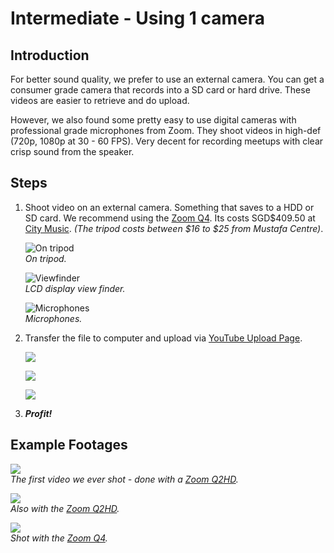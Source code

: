 # Intermediate - Using 1 camera

## Introduction

For better sound quality, we prefer to use an external camera. You can get a consumer grade camera that records into a SD card or hard drive. These videos are easier to retrieve and do upload.

However, we also found some pretty easy to use digital cameras with professional grade microphones from Zoom. They shoot videos in high-def (720p, 1080p at 30 - 60 FPS). Very decent for recording meetups with clear crisp sound from the speaker.

## Steps
1. Shoot video on an external camera. Something that saves to a HDD or SD card. We recommend using the [Zoom Q4](http://www.zoom.co.jp/products/q4). Its costs SGD$409.50 at [City Music](http://www.citymusic.com.sg/webshaper/store/viewProd.asp?pkProductItem=1124). *(The tripod costs between $16 to $25 from Mustafa Centre)*.

	![On tripod](images/01_Q4_on_tripod.jpg)<br/>*On tripod.*

	![Viewfinder](images/02_Q4_lcd_viewfinder.jpg)<br/>*LCD display view finder.*

	![Microphones](images/03_Q4_with_microphones_extended.jpg)<br/>*Microphones.*

2. Transfer the file to computer and upload via [YouTube Upload Page](https://www.youtube.com/upload).

	![](images/05_sd_card.jpg)

	![](images/06_sd_card_reader.jpg)

	![](images/04_upload_form.png)

3. ***Profit!***

## Example Footages

[![](http://img.youtube.com/vi/h7CeP3yQvPc/0.jpg)](http://www.youtube.com/watch?v=h7CeP3yQvPc)<br>*The first video we ever shot - done with a [Zoom Q2HD](http://www.zoom.co.jp/products/q2hd).*

[![](http://img.youtube.com/vi/balk-3BF4ro/0.jpg)](http://www.youtube.com/watch?v=balk-3BF4ro)<br>*Also with the [Zoom Q2HD](http://www.zoom.co.jp/products/q2hd).*

[![](http://img.youtube.com/vi/yCV2onLS8lM/0.jpg)](http://www.youtube.com/watch?v=yCV2onLS8lM)<br>*Shot with the [Zoom Q4](http://www.zoom.co.jp/products/q4).*